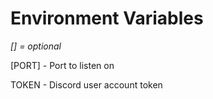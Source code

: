# Environment Variables
*[] = optional*

[PORT] - Port to listen on

TOKEN - Discord user account token